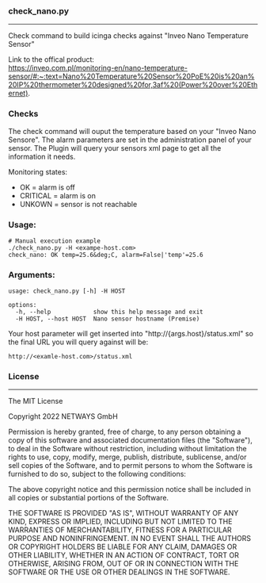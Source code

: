 ### check_nano.py
***
Check command to build icinga checks against "Inveo Nano Temperature Sensor"

Link to the offical product:  
https://inveo.com.pl/monitoring-en/nano-temperature-sensor/#:~:text=Nano%20Temperature%20Sensor%20PoE%20is%20an%20IP%20thermometer%20designed%20for,3af%20(Power%20over%20Ethernet).

### Checks
The check command will ouput the temperature based on your "Inveo Nano Sensore". The alarm parameters are set in the administration panel of your sensor. The Plugin will query your sensors xml page to get all the information it needs. 

Monitoring states:
- OK = alarm is off 
- CRITICAL = alarm is on
- UNKOWN = sensor is not reachable

### Usage:
```
# Manual execution example
./check_nano.py -H <exampe-host.com>
check_nano: OK temp=25.6&deg;C, alarm=False|'temp'=25.6
```
### Arguments:
```
usage: check_nano.py [-h] -H HOST

options:
  -h, --help            show this help message and exit
  -H HOST, --host HOST  Nano sensor hostname (Premise)
```

Your host parameter will get inserted into "http://{args.host}/status.xml" so the final URL you will query against will be:
```
http://<examle-host.com>/status.xml
```

### License
***
The MIT License

Copyright 2022 NETWAYS GmbH

Permission is hereby granted, free of charge, to any person obtaining a
copy of this software and associated documentation files (the "Software"),
to deal in the Software without restriction, including without limitation
the rights to use, copy, modify, merge, publish, distribute, sublicense,
and/or sell copies of the Software, and to permit persons to whom the
Software is furnished to do so, subject to the following conditions:

The above copyright notice and this permission notice shall be included in
all copies or substantial portions of the Software.

THE SOFTWARE IS PROVIDED "AS IS", WITHOUT WARRANTY OF ANY KIND, EXPRESS OR
IMPLIED, INCLUDING BUT NOT LIMITED TO THE WARRANTIES OF MERCHANTABILITY,
FITNESS FOR A PARTICULAR PURPOSE AND NONINFRINGEMENT. IN NO EVENT SHALL THE
AUTHORS OR COPYRIGHT HOLDERS BE LIABLE FOR ANY CLAIM, DAMAGES OR OTHER
LIABILITY, WHETHER IN AN ACTION OF CONTRACT, TORT OR OTHERWISE, ARISING
FROM, OUT OF OR IN CONNECTION WITH THE SOFTWARE OR THE USE OR OTHER
DEALINGS IN THE SOFTWARE.
